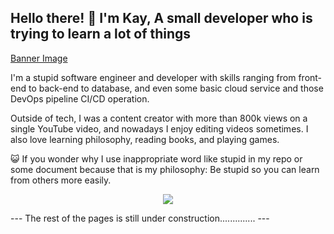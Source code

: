 ## Hello there! 👋 I'm Kay, A small developer who is trying to learn a lot of things

[Banner Image](images/cat-normal.gif)

I'm a stupid software engineer and developer with skills ranging from front-end to back-end to database, and even some basic cloud service and those DevOps pipeline CI/CD operation.

Outside of tech, I was a content creator with more than 800k views on a single YouTube video, and nowadays I enjoy editing videos sometimes. I also love learning philosophy, reading books, and playing games.

😺 If you wonder why I use inappropriate word like stupid in my repo or some document because that is my philosophy: Be stupid so you can learn from others more easily.

<p align="center">
  <a href="https://skillicons.dev">
    <img src="https://skillicons.dev/icons?i=html,css,docker" />
  </a>
</p>
---
The rest of the pages is still under construction..............
---
